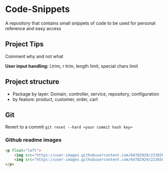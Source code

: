 # Code-Snippets
A repository that contains small snippets of code to be used for personal reference and easy access

## Project Tips
Comment why and not what

**User input handling:**
Ltrim, r trim, length limit, special chars limit

## Project structure
- Package by layer: Domain, controller, service, repository, configuration
- by feature: product, customer, order, cart

## Git
Revert to a commit
`git reset --hard <your commit hash key>`

### Github readme images
```html
<p float="left">
	<img src="https://user-images.githubusercontent.com/64782929/223650107-dae592af-1d7e-4ca0-9db2-03c7b7bb287b.png" alt="image about something" width="250">
	<img src="https://user-images.githubusercontent.com/64782929/223650112-c38d871c-6340-4bf0-b5f4-df09024b7580.png" width="250">
</p>
```
